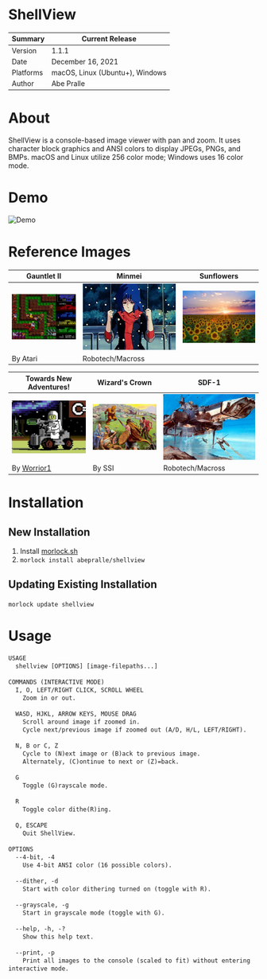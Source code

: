 # ShellView

Summary   | Current Release
----------|-----------------------
Version   | 1.1.1
Date      | December 16, 2021
Platforms | macOS, Linux (Ubuntu+), Windows
Author    | Abe Pralle

# About
ShellView is a console-based image viewer with pan and zoom. It uses character block graphics and ANSI colors to display JPEGs, PNGs, and BMPs. macOS and Linux utilize 256 color mode; Windows uses 16 color mode.

# Demo
![Demo](Media/Videos/ShellView-1.1.gif)

# Reference Images
Gauntlet II | Minmei                                       | Sunflowers
------------|----------------------------------------------|------------
![Gauntlet II](Media/Thumbnails/GauntletII.jpeg) | ![Minmei](Media/Thumbnails/Minmei.jpeg) | ![Sunflowers](Media/Thumbnails/Sunflowers.jpeg)
By Atari | Robotech/Macross |

Towards New Adventures! | Wizard's Crown | SDF-1
------------------------|----------------|------
![Towards New Adventures!](Media/Thumbnails/TowardsNewAdventures.png) |  ![Wizards's Crown](Media/Thumbnails/WizardsCrown.jpeg) | ![SDF-1](Media/Thumbnails/SDF-1.jpeg) |
By [Worrior1](https://twitter.com/PETSCIIWORLD/status/1388846460544987139?s=20) | By SSI | Robotech/Macross


# Installation

## New Installation

1. Install [morlock.sh](https://morlock.sh)
2. `morlock install abepralle/shellview`

## Updating Existing Installation
`morlock update shellview`

# Usage
    USAGE
      shellview [OPTIONS] [image-filepaths...]

    COMMANDS (INTERACTIVE MODE)
      I, O, LEFT/RIGHT CLICK, SCROLL WHEEL
        Zoom in or out.

      WASD, HJKL, ARROW KEYS, MOUSE DRAG
        Scroll around image if zoomed in.
        Cycle next/previous image if zoomed out (A/D, H/L, LEFT/RIGHT).

      N, B or C, Z
        Cycle to (N)ext image or (B)ack to previous image.
        Alternately, (C)ontinue to next or (Z)=back.

      G
        Toggle (G)rayscale mode.

      R
        Toggle color dithe(R)ing.

      Q, ESCAPE
        Quit ShellView.

    OPTIONS
      --4-bit, -4
        Use 4-bit ANSI color (16 possible colors).

      --dither, -d
        Start with color dithering turned on (toggle with R).

      --grayscale, -g
        Start in grayscale mode (toggle with G).

      --help, -h, -?
        Show this help text.

      --print, -p
        Print all images to the console (scaled to fit) without entering interactive mode.

